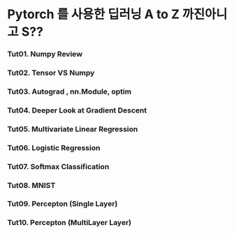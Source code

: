 # Pytorch 를 사용한 딥러닝 A to Z 까진아니고 S??

### Tut01.  Numpy Review
### Tut02.  Tensor VS Numpy
### Tut03.  Autograd , nn.Module, optim
### Tut04.  Deeper Look at Gradient Descent
### Tut05.  Multivariate Linear Regression
### Tut06.  Logistic Regression
### Tut07.  Softmax Classification
### Tut08.  MNIST
### Tut09.  Percepton (Single Layer)
### Tut10.  Percepton (MultiLayer Layer) 
